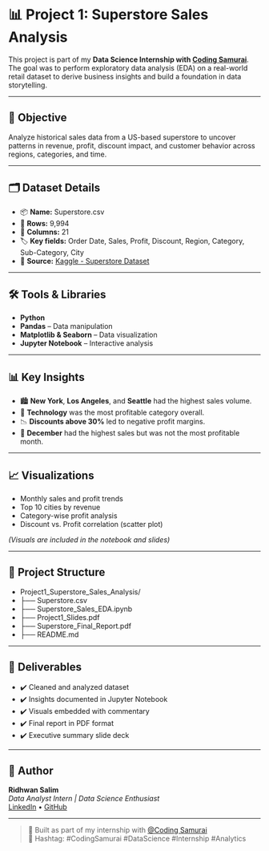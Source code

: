 # 📊 Project 1: Superstore Sales Analysis

This project is part of my **Data Science Internship with [Coding Samurai](https://www.linkedin.com/company/coding-samurai/)**.  
The goal was to perform exploratory data analysis (EDA) on a real-world retail dataset to derive business insights and build a foundation in data storytelling.

---

## 🧠 Objective

Analyze historical sales data from a US-based superstore to uncover patterns in revenue, profit, discount impact, and customer behavior across regions, categories, and time.

---

## 🗂️ Dataset Details

- 📦 **Name:** Superstore.csv  
- 🧾 **Rows:** 9,994  
- 🧩 **Columns:** 21  
- 🏷️ **Key fields:** Order Date, Sales, Profit, Discount, Region, Category, Sub-Category, City  
- 📌 **Source:** [Kaggle - Superstore Dataset](https://www.kaggle.com/datasets/vivek468/superstore-dataset-final)

---

## 🛠️ Tools & Libraries

- **Python**
- **Pandas** – Data manipulation  
- **Matplotlib & Seaborn** – Data visualization  
- **Jupyter Notebook** – Interactive analysis  

---

## 📊 Key Insights

- 🏙️ **New York**, **Los Angeles**, and **Seattle** had the highest sales volume.
- 💼 **Technology** was the most profitable category overall.
- 📉 **Discounts above 30%** led to negative profit margins.
- 📆 **December** had the highest sales but was not the most profitable month.

---

## 📈 Visualizations

- Monthly sales and profit trends
- Top 10 cities by revenue
- Category-wise profit analysis
- Discount vs. Profit correlation (scatter plot)

*(Visuals are included in the notebook and slides)*

---

## 📁 Project Structure

- Project1_Superstore_Sales_Analysis/ 
-   ├── Superstore.csv 
-   ├── Superstore_Sales_EDA.ipynb 
-   ├── Project1_Slides.pdf 
-   ├── Superstore_Final_Report.pdf 
-   ├── README.md

---

## 🧾 Deliverables

- ✔️ Cleaned and analyzed dataset  
- ✔️ Insights documented in Jupyter Notebook  
- ✔️ Visuals embedded with commentary  
- ✔️ Final report in PDF format  
- ✔️ Executive summary slide deck  

---

## 📌 Author

**Ridhwan Salim**  
_Data Analyst Intern | Data Science Enthusiast_  
[LinkedIn](https://www.linkedin.com/in/ridhwan-s) • [GitHub](https://github.com/ridhwansalim)

---

> 🔖 Built as part of my internship with [@Coding Samurai](https://www.linkedin.com/company/coding-samurai/)  
> 📌 Hashtag: #CodingSamurai #DataScience #Internship #Analytics

